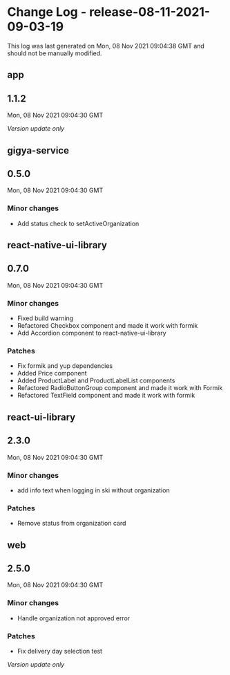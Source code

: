 # Change Log - release-08-11-2021-09-03-19

This log was last generated on Mon, 08 Nov 2021 09:04:38 GMT and should not be manually modified.

## app
## 1.1.2
Mon, 08 Nov 2021 09:04:30 GMT

_Version update only_

## gigya-service
## 0.5.0
Mon, 08 Nov 2021 09:04:30 GMT

### Minor changes

- Add status check to setActiveOrganization

## react-native-ui-library
## 0.7.0
Mon, 08 Nov 2021 09:04:30 GMT

### Minor changes

- Fixed build warning
- Refactored Checkbox component and made it work with formik
- Add Accordion component to react-native-ui-library

### Patches

- Fix formik and yup dependencies
- Added Price component
- Added ProductLabel and ProductLabelList components
- Refactored RadioButtonGroup component and made it work with Formik
- Refactored TextField component and made it work with formik

## react-ui-library
## 2.3.0
Mon, 08 Nov 2021 09:04:30 GMT

### Minor changes

- add info text when logging in ski without organization

### Patches

- Remove status from organization card

## web
## 2.5.0
Mon, 08 Nov 2021 09:04:30 GMT

### Minor changes

- Handle organization not approved error

### Patches

- Fix delivery day selection test

_Version update only_

